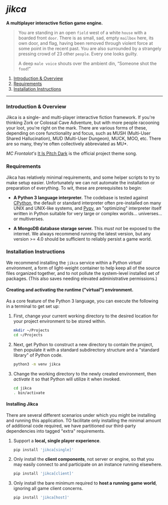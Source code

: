 # _**jikca**_

**A multiplayer interactive fiction game engine.**

> You are standing in an open `field` west of a white `house` with a boarded front `door`. There is as small, sad, empty `mailbox` here, its own door, and flag, having been removed through violent force at some point in the recent past. You are also surrounded by a strangely pressing crowd of 23 other `people`. Every one looks guilty.
>
> A deep `male voice` shouts over the ambient din, “Someone shot the `food`!”

1. [Introduction & Overview](#introduction--overview)
2. [Requirements](#requirements)
3. [Installation Instructions](#installation-instructions)

---

### Introduction & Overview

Jikca is a single- and multi-player interactive fiction framework. If you're thinking Zork or Colossal Cave Adventure,
but with more people racooning your loot, you're right on the mark. There are various forms of these, depending on core
functionality and focus, such as MUSH (Multi-User Shared Hallucination), MUD (Multi-User Dungeon), MUCK, MOO, etc. There
are so many, they're often collectively abbreviated as MU*.

_MC Frontalot's_ [It Is Pitch Dark](https://www.youtube.com/watch?v=4nigRT2KmCE) is the official project theme song.


### Requirements

Jikca has relatively minimal requirements, and some helper scripts to try to make setup easier. Unfortunately we can not automate the installation or preparation of everything. To wit, these are prerequisites to begin:

* **A Python 3 language interpreter.** The codebase is tested against [CPython](https://www.python.org/), the default or standard interpreter often pre-installed on many UNIX and UNIX-like systems, and [Pypy](https://pypy.org), an "optimizing" interpreter itself written in Python suitable for very large or complex worlds… universes… or multiverses.

* **A MongoDB database storage server.** This _must not_ be exposed to the internet. We always recommend running the latest version, but any version >= 4.0 should be sufficient to reliably persist a game world.


### Installation Instructions

We recommend installing the `jikca` service within a Python _virtual environment_, a form of light-weight container to help keep all of the source files organized together, and to not pollute the system-level installed set of packages.  (This also saves needing elevated administrative permissions.)

#### Creating and activating the runtime ("virtual") environment.

As a core feature of the Python 3 language, you can execute the following in a terminal to get set up:

1. First, change your current working directory to the desired location for your project environment to be stored within.
   
   ```sh
   mkdir ~/Projects
   cd ~/Projects
   ```  

2. Next, get Python to construct a new directory to contain the project, then populate it with a standard subdirectory structure and a "standard library" of Python code.
   
   ```sh
   python3 -m venv jikca
   ```

3. Change the working directory to the newly created environment, then _activate_ it so that Python will utilize it when invoked.
   
   ```sh
   cd jikca
   . bin/activate
   ```

#### Installing Jikca

There are several different scenarios under which you might be installing and running this application. TO facilitate only installing the minimal amount of additional code required, we have partitioned our third-party dependencies into tagged "extra" requirements.

1. Support a **local, single player experience**.
   
   ```sh
   pip install 'jikca[single]'
   ```

2. Only install the **client components**, not server or engine, so that you may easily connect to and participate on an instance running elsewhere.
   
   ```sh
   pip install 'jikca[client]'
   ```

3. Only install the bare minimum required to **host a running game world**, ignoring all game client concerns.
   
   ```sh
   pip install 'jikca[host]'
   ```
